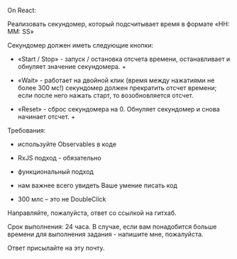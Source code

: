 On React:

Реализовать секундомер, который подсчитывает время в формате «HH: MM: SS»

Секундомер должен иметь следующие кнопки:

- «Start / Stop» - запуск / остановка отсчета времени, останавливает и обнуляет
  значение секундомера. +

- «Wait» - работает на двойной клик (время между нажатиями не более 300 мс!)
  секундомер должен прекратить отсчет времени; если после него нажать старт, то
  возобновляется отсчет.

- «Reset» - сброс секундомера на 0. Обнуляет секундомер и снова начинает
  отсчет. +

Требования:

- используйте Observables в коде

- RxJS подход - обязательно

- функциональный подход

- нам важнее всего увидеть Ваше умение писать код

- 300 млс – это не DoubleClick

Направляйте, пожалуйста, ответ со ссылкой на гитхаб.

Срок выполнения: 24 часа. В случае, если вам понадобится больше времени для
выполнения задания - напишите мне, пожалуйста.

Ответ присылайте на эту почту.
